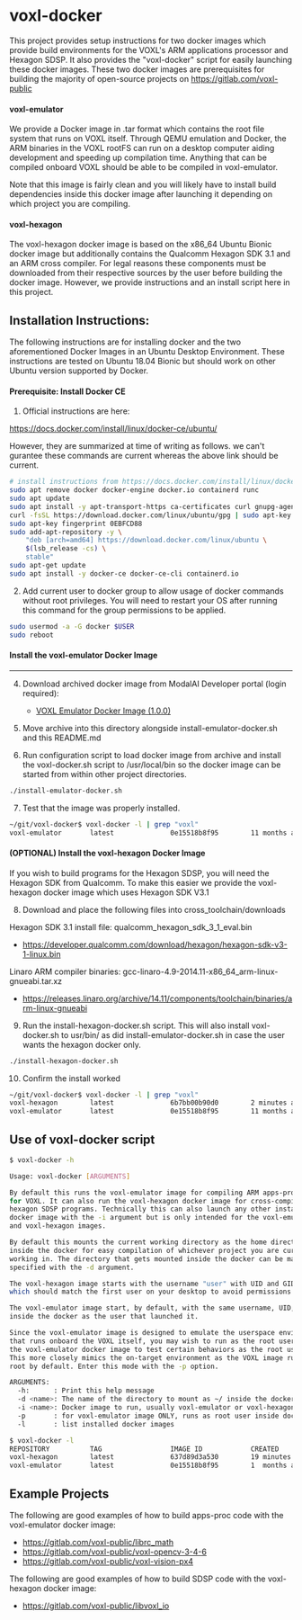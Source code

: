 # voxl-docker

This project provides setup instructions for two docker images which provide build environments for the VOXL's ARM applications processor and Hexagon SDSP. It also provides the "voxl-docker" script for easily launching these docker images. These two docker images are prerequisites for building the majority of open-source projects on https://gitlab.com/voxl-public

#### voxl-emulator

We provide a Docker image in .tar format which contains the root file system that runs on VOXL itself. Through QEMU emulation and Docker, the ARM binaries in the VOXL rootFS can run on a desktop computer aiding development and speeding up compilation time. Anything that can be compiled onboard VOXL should be able to be compiled in voxl-emulator.

Note that this image is fairly clean and you will likely have to install build dependencies inside this docker image after launching it depending on which project you are compiling.

#### voxl-hexagon

The voxl-hexagon docker image is based on the x86_64 Ubuntu Bionic docker image but additionally contains the Qualcomm Hexagon SDK 3.1 and an ARM cross compiler. For legal reasons these components must be downloaded from their respective sources by the user before building the docker image. However, we provide instructions and an install script here in this project.



## Installation Instructions:

The following instructions are for installing docker and the two aforementioned Docker Images in an Ubuntu Desktop Environment. These instructions are tested on Ubuntu 18.04 Bionic but should work on other Ubuntu version supported by Docker.


#### Prerequisite: Install Docker CE

1) Official instructions are here:

https://docs.docker.com/install/linux/docker-ce/ubuntu/

However, they are summarized at time of writing as follows. we can't gurantee these commands are current whereas the above link should be current.

```bash
# install instructions from https://docs.docker.com/install/linux/docker-ce/ubuntu/
sudo apt remove docker docker-engine docker.io containerd runc
sudo apt update
sudo apt install -y apt-transport-https ca-certificates curl gnupg-agent software-properties-common
curl -fsSL https://download.docker.com/linux/ubuntu/gpg | sudo apt-key add -
sudo apt-key fingerprint 0EBFCD88
sudo add-apt-repository -y \
    "deb [arch=amd64] https://download.docker.com/linux/ubuntu \
    $(lsb_release -cs) \
    stable"
sudo apt-get update
sudo apt install -y docker-ce docker-ce-cli containerd.io
```

2) Add current user to docker group to allow usage of docker commands without root privileges. You will need to restart your OS after running this command for the group permissions to be applied.

```bash
sudo usermod -a -G docker $USER
sudo reboot
```



#### Install the voxl-emulator Docker Image
------------------------------

4) Download archived docker image from ModalAI Developer portal (login required):
    * [VOXL Emulator Docker Image (1.0.0)](https://developer.modalai.com/asset/eula-download/3)

5) Move archive into this directory alongside install-emulator-docker.sh and this README.md

6) Run configuration script to load docker image from archive and install the voxl-docker.sh script to /usr/local/bin so the docker image can be started from within other project directories.

```bash
./install-emulator-docker.sh
```

7) Test that the image was properly installed.

```bash
~/git/voxl-docker$ voxl-docker -l | grep "voxl"
voxl-emulator       latest              0e15518b8f95        11 months ago       1.26GB
```

#### (OPTIONAL) Install the voxl-hexagon Docker Image

If you wish to build programs for the Hexagon SDSP, you will need the Hexagon SDK from Qualcomm. To make this easier we provide the voxl-hexagon docker image which uses Hexagon SDK V3.1


8) Download and place the following files into cross_toolchain/downloads

Hexagon SDK 3.1 install file: qualcomm_hexagon_sdk_3_1_eval.bin

* https://developer.qualcomm.com/download/hexagon/hexagon-sdk-v3-1-linux.bin

Linaro ARM compiler binaries: gcc-linaro-4.9-2014.11-x86_64_arm-linux-gnueabi.tar.xz

* https://releases.linaro.org/archive/14.11/components/toolchain/binaries/arm-linux-gnueabi

9) Run the install-hexagon-docker.sh script. This will also install voxl-docker.sh to usr/bin/ as did install-emulator-docker.sh in case the user wants the hexagon docker only.

```bash
./install-hexagon-docker.sh
```

10) Confirm the install worked

```bash
~/git/voxl-docker$ voxl-docker -l | grep "voxl"
voxl-hexagon        latest              6b7bb00b90d0        2 minutes ago       5.21GB
voxl-emulator       latest              0e15518b8f95        11 months ago       1.26GB
```



## Use of voxl-docker script

```bash
$ voxl-docker -h

Usage: voxl-docker [ARGUMENTS]

By default this runs the voxl-emulator image for compiling ARM apps-proc code
for VOXL. It can also run the voxl-hexagon docker image for cross-compiling
hexagon SDSP programs. Technically this can also launch any other installed
docker image with the -i argument but is only intended for the voxl-emulator
and voxl-hexagon images.

By default this mounts the current working directory as the home directory
inside the docker for easy compilation of whichever project you are currently
working in. The directory that gets mounted inside the docker can be manually
specified with the -d argument.

The voxl-hexagon image starts with the username "user" with UID and GID 1000
which should match the first user on your desktop to avoid permissions issues.

The voxl-emulator image start, by default, with the same username, UID, and GID
inside the docker as the user that launched it.

Since the voxl-emulator image is designed to emulate the userspace environment
that runs onboard the VOXL itself, you may wish to run as the root user inside
the voxl-emulator docker image to test certain behaviors as the root user.
This more closely mimics the on-target environment as the VOXL image runs as
root by default. Enter this mode with the -p option.

ARGUMENTS:
  -h:      : Print this help message
  -d <name>: The name of the directory to mount as ~/ inside the docker
  -i <name>: Docker image to run, usually voxl-emulator or voxl-hexagon
  -p       : for voxl-emulator image ONLY, runs as root user inside docker
  -l       : list installed docker images
```

```bash
$ voxl-docker -l
REPOSITORY          TAG                 IMAGE ID            CREATED             SIZE
voxl-hexagon        latest              637d89d3a530        19 minutes ago      5.28GB
voxl-emulator       latest              0e15518b8f95        1  months ago       1.26GB
```


## Example Projects

The following are good examples of how to build apps-proc code with the voxl-emulator docker image:

* https://gitlab.com/voxl-public/librc_math
* https://gitlab.com/voxl-public/voxl-opencv-3-4-6
* https://gitlab.com/voxl-public/voxl-vision-px4


The following are good examples of how to build SDSP code with the voxl-hexagon docker image:

* https://gitlab.com/voxl-public/libvoxl_io